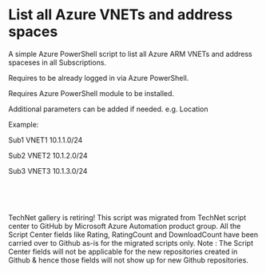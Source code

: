 ﻿List all Azure VNETs and address spaces
=======================================

            

A simple Azure PowerShell script to list all Azure ARM VNETs and address spaceses in all Subscriptions.


Requires to be already logged in via Azure PowerShell.


Requires Azure PowerShell module to be installed.


Additional parameters can be added if needed. e.g. Location


Example:


Sub1
VNET1
10.1.1.0/24


Sub2
VNET2
10.1.2.0/24


Sub3
VNET3
10.1.3.0/24


 

 

        
    
TechNet gallery is retiring! This script was migrated from TechNet script center to GitHub by Microsoft Azure Automation product group. All the Script Center fields like Rating, RatingCount and DownloadCount have been carried over to Github as-is for the migrated scripts only. Note : The Script Center fields will not be applicable for the new repositories created in Github & hence those fields will not show up for new Github repositories.
